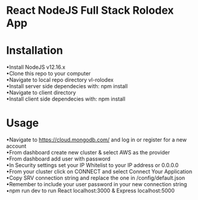 # React NodeJS Full Stack Rolodex App

# Installation  
•Install NodeJS v12.16.x  
•Clone this repo to your computer  
•Navigate to local repo directory vl-rolodex     
•Install server side dependecies with: npm install  
•Navigate to client directory  
•Install client side dependecies with: npm install  
# Usage   
•Navigate to https://cloud.mongodb.com/ and log in or register for a new account   
•From dashboard create new cluster & select AWS as the provider    
•From dashboard add user with password    
•In Security settings set your IP Whitelist to your IP address or 0.0.0.0      
•From your cluster click on CONNECT and select Connect Your Application  
•Copy SRV connection string and replace the one in /config/default.json  
•Remember to include your user password in your new connection string  
•npm run dev to run React localhost:3000 & Express localhost:5000  

